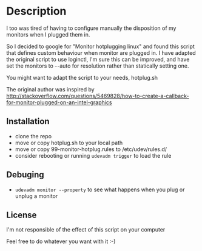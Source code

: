 # Description

I too was tired of having to configure manually the disposition of my monitors when I plugged them in.

So I decided to google for "Monitor hotplugging linux" and found this script that defines custom behaviour when monitor are plugged in. I have adapted the original script to use loginctl, I'm sure this can be improved, and have set the monitors to --auto for resolution rather than statically setting one.

You might want to adapt the script to your needs, hotplug.sh

The original author was inspired by http://stackoverflow.com/questions/5469828/how-to-create-a-callback-for-monitor-plugged-on-an-intel-graphics

## Installation
  * clone the repo
  * move or copy hotplug.sh to your local path
  * move or copy 99-monitor-hotplug.rules to /etc/udev/rules.d/
  * consider rebooting or running `udevadm trigger` to load the rule

## Debuging
  * `udevadm monitor --property` to see what happens when you plug or unplug a monitor


## License

I'm not responsible of the effect of this script on your computer

Feel free to do whatever you want with it :-)
